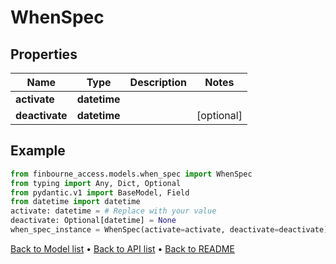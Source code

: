 # WhenSpec

## Properties
Name | Type | Description | Notes
------------ | ------------- | ------------- | -------------
**activate** | **datetime** |  | 
**deactivate** | **datetime** |  | [optional] 
## Example

```python
from finbourne_access.models.when_spec import WhenSpec
from typing import Any, Dict, Optional
from pydantic.v1 import BaseModel, Field
from datetime import datetime
activate: datetime = # Replace with your value
deactivate: Optional[datetime] = None
when_spec_instance = WhenSpec(activate=activate, deactivate=deactivate)

```

[Back to Model list](../README.md#documentation-for-models) &#8226; [Back to API list](../README.md#documentation-for-api-endpoints) &#8226; [Back to README](../README.md)


